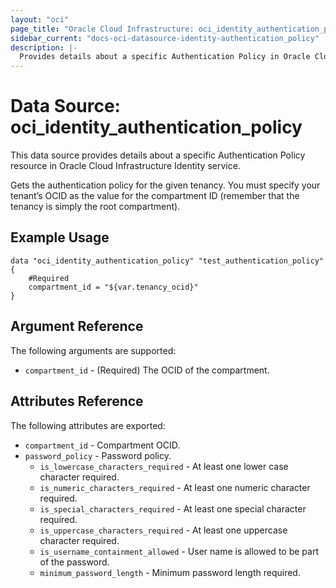 ```yaml
---
layout: "oci"
page_title: "Oracle Cloud Infrastructure: oci_identity_authentication_policy"
sidebar_current: "docs-oci-datasource-identity-authentication_policy"
description: |-
  Provides details about a specific Authentication Policy in Oracle Cloud Infrastructure Identity service
---
```


# Data Source: oci_identity_authentication_policy
This data source provides details about a specific Authentication Policy resource in Oracle Cloud Infrastructure Identity service.

Gets the authentication policy for the given tenancy. You must specify your tenant’s OCID as the value for 
the compartment ID (remember that the tenancy is simply the root compartment).


## Example Usage

```hcl
data "oci_identity_authentication_policy" "test_authentication_policy" {
	#Required
	compartment_id = "${var.tenancy_ocid}"
}
```

## Argument Reference

The following arguments are supported:

* `compartment_id` - (Required) The OCID of the compartment.


## Attributes Reference

The following attributes are exported:

* `compartment_id` - Compartment OCID.
* `password_policy` - Password policy.
	* `is_lowercase_characters_required` - At least one lower case character required.
	* `is_numeric_characters_required` - At least one numeric character required.
	* `is_special_characters_required` - At least one special character required.
	* `is_uppercase_characters_required` - At least one uppercase character required.
	* `is_username_containment_allowed` - User name is allowed to be part of the password.
	* `minimum_password_length` - Minimum password length required.


